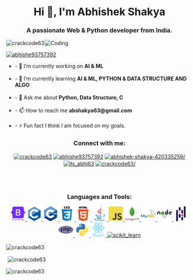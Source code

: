 <img src="C:\Users\acer\Dropbox\Downloads\Green Watercolour Opening Soon Banner.png" alt="">
<h1 align="center">Hi 👋, I'm Abhishek Shakya</h1>
<h3 align="center">A passionate Web & Python developer from India.</h3>
<img src="https://camo.githubusercontent.com/7de37139d0b4c1ce40865e799b446c0e963a3dd8fb68d239707237c40604fa3d/68747470733a2f2f63646e2e6472696262626c652e636f6d2f75736572732f3733303730332f73637265656e73686f74732f363538313234332f6176656e746f2e676966" alt="Coding" width="400" align = "right">

<p align="left"> <img src="https://komarev.com/ghpvc/?username=crackcode63&label=Profile%20views&color=0e75b6&style=flat" alt="crackcode63" /> </p>

<p align="left"> <a href="https://twitter.com/abhishe93757392" target="blank"><img src="https://img.shields.io/twitter/follow/abhishe93757392?logo=twitter&style=for-the-badge" alt="abhishe93757392" /></a> </p>

<ul>
    <li>- 🔭 I’m currently working on <strong>AI & ML</strong>
    </li>
    <br>
    <li>- 🌱 I’m currently learning <strong>AI & ML, PYTHON & DATA STRUCTURE AND ALGO</strong>
    </li>
    <br>
    <li>- 💬 Ask me about <strong>Python, Data Structure, C</strong></li>
    <br>
    <li>- 📫 How to reach me <strong>abshakya63@gmail.com</strong></li>
    <br>
    <li>- ⚡ Fun fact I think I am focused on my goals.</li>
</ul>









<h3 align="center">Connect with me:</h3>
<p align="center">
<a href="https://codepen.io/crackcode63" target="blank"><img align="center" src="https://raw.githubusercontent.com/rahuldkjain/github-profile-readme-generator/master/src/images/icons/Social/codepen.svg" alt="crackcode63" height="30" width="40" /></a>
<a href="https://twitter.com/abhishe93757392" target="blank"><img align="center" src="https://raw.githubusercontent.com/rahuldkjain/github-profile-readme-generator/master/src/images/icons/Social/twitter.svg" alt="abhishe93757392" height="30" width="40" /></a>
<a href="https://linkedin.com/in/abhishek-shakya-420335259/" target="blank"><img align="center" src="https://raw.githubusercontent.com/rahuldkjain/github-profile-readme-generator/master/src/images/icons/Social/linked-in-alt.svg" alt="abhishek-shakya-420335259/" height="30" width="40" /></a>
<a href="https://instagram.com/its_abhi63" target="blank"><img align="center" src="https://raw.githubusercontent.com/rahuldkjain/github-profile-readme-generator/master/src/images/icons/Social/instagram.svg" alt="its_abhi63" height="30" width="40" /></a>
<a href="https://www.leetcode.com/crackcode63/" target="blank"><img align="center" src="https://raw.githubusercontent.com/rahuldkjain/github-profile-readme-generator/master/src/images/icons/Social/leet-code.svg" alt="crackcode63/" height="30" width="40" /></a>
</p>

<br>
<br>
<h3 align="center">Languages and Tools:</h3>
<p align="center"> <a href="https://getbootstrap.com" target="_blank" rel="noreferrer"> <img src="https://raw.githubusercontent.com/devicons/devicon/master/icons/bootstrap/bootstrap-plain-wordmark.svg" alt="bootstrap" width="40" height="40"/> </a> <a href="https://www.cprogramming.com/" target="_blank" rel="noreferrer"> <img src="https://raw.githubusercontent.com/devicons/devicon/master/icons/c/c-original.svg" alt="c" width="40" height="40"/> </a> <a href="https://www.w3schools.com/cpp/" target="_blank" rel="noreferrer"> <img src="https://raw.githubusercontent.com/devicons/devicon/master/icons/cplusplus/cplusplus-original.svg" alt="cplusplus" width="40" height="40"/> </a> <a href="https://www.w3schools.com/css/" target="_blank" rel="noreferrer"> <img src="https://raw.githubusercontent.com/devicons/devicon/master/icons/css3/css3-original-wordmark.svg" alt="css3" width="40" height="40"/> </a> <a href="https://www.w3.org/html/" target="_blank" rel="noreferrer"> <img src="https://raw.githubusercontent.com/devicons/devicon/master/icons/html5/html5-original-wordmark.svg" alt="html5" width="40" height="40"/> </a> <a href="https://www.java.com" target="_blank" rel="noreferrer"> <img src="https://raw.githubusercontent.com/devicons/devicon/master/icons/java/java-original.svg" alt="java" width="40" height="40"/> </a> <a href="https://developer.mozilla.org/en-US/docs/Web/JavaScript" target="_blank" rel="noreferrer"> <img src="https://raw.githubusercontent.com/devicons/devicon/master/icons/javascript/javascript-original.svg" alt="javascript" width="40" height="40"/> </a> <a href="https://www.mongodb.com/" target="_blank" rel="noreferrer"> <img src="https://raw.githubusercontent.com/devicons/devicon/master/icons/mongodb/mongodb-original-wordmark.svg" alt="mongodb" width="40" height="40"/> </a> <a href="https://www.mysql.com/" target="_blank" rel="noreferrer"> <img src="https://raw.githubusercontent.com/devicons/devicon/master/icons/mysql/mysql-original-wordmark.svg" alt="mysql" width="40" height="40"/> </a> <a href="https://nodejs.org" target="_blank" rel="noreferrer"> <img src="https://raw.githubusercontent.com/devicons/devicon/master/icons/nodejs/nodejs-original-wordmark.svg" alt="nodejs" width="40" height="40"/> </a> <a href="https://pandas.pydata.org/" target="_blank" rel="noreferrer"> <img src="https://raw.githubusercontent.com/devicons/devicon/2ae2a900d2f041da66e950e4d48052658d850630/icons/pandas/pandas-original.svg" alt="pandas" width="40" height="40"/> </a> <a href="https://www.php.net" target="_blank" rel="noreferrer"> <img src="https://raw.githubusercontent.com/devicons/devicon/master/icons/php/php-original.svg" alt="php" width="40" height="40"/> </a> <a href="https://www.python.org" target="_blank" rel="noreferrer"> <img src="https://raw.githubusercontent.com/devicons/devicon/master/icons/python/python-original.svg" alt="python" width="40" height="40"/> </a> <a href="https://reactjs.org/" target="_blank" rel="noreferrer"> <img src="https://raw.githubusercontent.com/devicons/devicon/master/icons/react/react-original-wordmark.svg" alt="react" width="40" height="40"/> </a> <a href="https://scikit-learn.org/" target="_blank" rel="noreferrer"> <img src="https://upload.wikimedia.org/wikipedia/commons/0/05/Scikit_learn_logo_small.svg" alt="scikit_learn" width="40" height="40"/> </a> </p>

<p><img align="center" src="https://github-readme-stats.vercel.app/api/top-langs?username=crackcode63&show_icons=true&locale=en&layout=compact" alt="crackcode63" /></p>

<p>&nbsp;<img align="center" src="https://github-readme-stats.vercel.app/api?username=crackcode63&show_icons=true&locale=en" alt="crackcode63" /></p>

<p><img align="center" src="https://github-readme-streak-stats.herokuapp.com/?user=crackcode63&" alt="crackcode63" /></p>

